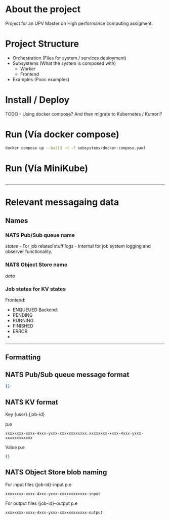 # About the project

Project for an UPV Master on High performance computing assigment.

# Project Structure

- Orchestration (Files for system / services deployment)
- Subsystems (What the system is composed with)
  - Worker
  - Frontend
- Examples (Pooc examples)

# Install / Deploy
TODO - Using docker compose? And then migrate to Kubernetes / Kumori?

# Run (Vía docker compose)

```bash
docker compose up --build -d -f subsystems/docker-compose.yaml
```

# Run (Vía MiniKube)
```bash

```
---
# Relevant messagaing data
## Names
### NATS Pub/Sub queue name
*states* - For job related stuff
*logs* - Internal for job system logging and observer functionality.

### NATS Object Store name
*data*

### Job states for KV states
Frontend:
  - ENQUEUED
Backend:
  - PENDING 
  - RUNNING
  - FINISHED
  - ERROR
  - 
---
## Formatting
## NATS Pub/Sub queue message format
```json
{}
```
## NATS KV format
Key {user}.{job-id}

p.e
```
xxxxxxxx-xxxx-4xxx-yxxx-xxxxxxxxxxxx.xxxxxxxx-xxxx-4xxx-yxxx-xxxxxxxxxxxx
```

Value
p.e
```json
{}
```
## NATS Object Store blob naming
For input files {job-id}-input
p.e
```
xxxxxxxx-xxxx-4xxx-yxxx-xxxxxxxxxxxx-input
```
For output files {job-id}-output
p.e
```
xxxxxxxx-xxxx-4xxx-yxxx-xxxxxxxxxxxx-output
```
